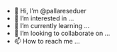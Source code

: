 - 👋 Hi, I’m @pallareseduer
- 👀 I’m interested in ...
- 🌱 I’m currently learning ...
- 💞️ I’m looking to collaborate on ...
- 📫 How to reach me ...

<!---
pallareseduer/pallareseduer is a ✨ special ✨ repository because its `README.md` (this file) appears on your GitHub profile.
You can click the Preview link to take a look at your changes.
--->
